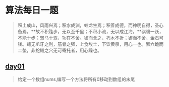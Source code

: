 # 算法每日一题

> 积土成山，风雨兴焉；积水成渊，蛟龙生焉；积善成德，而神明自得，圣心备焉。**故不积跬步，无以至千里；不积小流，无以成江海。**骐骥一跃，不能十步；驽马十驾，功在不舍。锲而舍之，朽木不折；锲而不舍，金石可镂。蚓无爪牙之利，筋骨之强，上食埃土，下饮黄泉，用心一也。蟹六跪而二螯，非蛇鳝之穴无可寄托者，用心躁也。

## [day01](https://github.com/fimi2008/algorithm-every-day/tree/master/src/main/java/top/lionxxw/learn/algorithm/day01)
> 给定一个数组nums,编写一个方法将所有0移动到数组的末尾